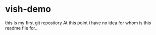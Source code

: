 # vish-demo
this is my first git repository
At this point i have no idea for whom is this readme file for...
